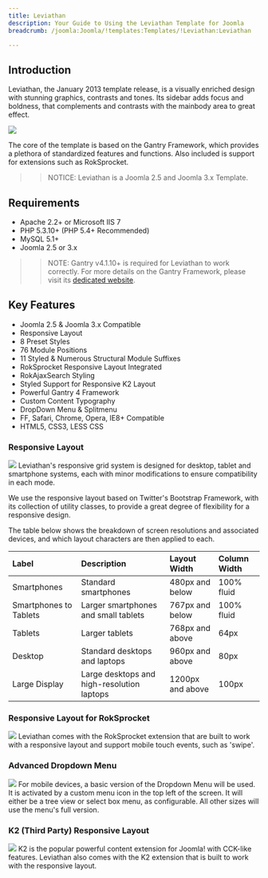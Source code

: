```yaml
---
title: Leviathan
description: Your Guide to Using the Leviathan Template for Joomla
breadcrumb: /joomla:Joomla/!templates:Templates/!Leviathan:Leviathan

---
```


Introduction
-----
Leviathan, the January 2013 template release, is a visually enriched design with stunning graphics, contrasts and tones. Its sidebar adds focus and boldness, that complements and contrasts with the mainbody area to great effect.

![][leviathan]

The core of the template is based on the Gantry Framework, which provides a plethora of standardized features and functions. Also included is support for extensions such as RokSprocket.

>> NOTICE: Leviathan is a Joomla 2.5 and Joomla 3.x Template.

Requirements
-----
* Apache 2.2+ or Microsoft IIS 7
* PHP 5.3.10+ (PHP 5.4+ Recommended)
* MySQL 5.1+
* Joomla 2.5 or 3.x

>> NOTE: Gantry v4.1.10+ is required for Leviathan to work correctly. For more details on the Gantry Framework, please visit its [dedicated website](http://gantry.org).

Key Features
-----
* Joomla 2.5 & Joomla 3.x Compatible
* Responsive Layout
* 8 Preset Styles
* 76 Module Positions
* 11 Styled & Numerous Structural Module Suffixes
* RokSprocket Responsive Layout Integrated
* RokAjaxSearch Styling
* Styled Support for Responsive K2 Layout
* Powerful Gantry 4 Framework
* Custom Content Typography
* DropDown Menu & Splitmenu
* FF, Safari, Chrome, Opera, IE8+ Compatible
* HTML5, CSS3, LESS CSS

### Responsive Layout
![][responsive]
Leviathan's responsive grid system is designed for desktop, tablet and smartphone systems, each with minor modifications to ensure compatibility in each mode.

We use the responsive layout based on Twitter's Bootstrap Framework, with its collection of utility classes, to provide a great degree of flexibility for a responsive design.

The table below shows the breakdown of screen resolutions and associated devices, and which layout characters are then applied to each.

| Label                  | Description                                | Layout Width     | Column Width |  
| :--------------------- | :----------------------------------------- | :--------------- | :----------- |  
| Smartphones            | Standard smartphones                       | 480px and below  | 100% fluid   |  
| Smartphones to Tablets | Larger smartphones and small tablets       | 767px and below  | 100% fluid   |  
| Tablets                | Larger tablets                             | 768px and above  | 64px         |  
| Desktop                | Standard desktops and laptops              | 960px and above  | 80px         |  
| Large Display          | Large desktops and high-resolution laptops | 1200px and above | 100px        | 

### Responsive Layout for RokSprocket
![][roksprocket]
Leviathan comes with the RokSprocket extension that are built to work with a responsive layout and support mobile touch events, such as 'swipe'.

### Advanced Dropdown Menu
![][dropdown]
For mobile devices, a basic version of the Dropdown Menu will be used. It is activated by a custom menu icon in the top left of the screen. It will either be a tree view or select box menu, as configurable. All other sizes will use the menu's full version.

### K2 (Third Party) Responsive Layout
![][k2]
K2 is the popular powerful content extension for Joomla! with CCK-like features. Leviathan also comes with the K2 extension that is built to work with the responsive layout.

[gantry]: http://gantry.org
[leviathan]: assets/leviathan2.jpeg
[responsive]: assets/responsive.jpg
[roksprocket]: assets/roksprocket.jpg
[filezilla]: https://filezilla-project.org
[launcher]: ../../start/rocketlauncher.md
[dropdown]: assets/dropdown.jpg
[k2]: assets/k2.jpg